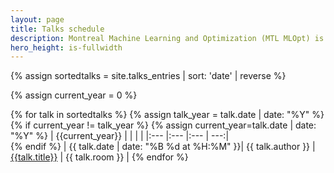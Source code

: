 ```yaml
---
layout: page
title: Talks schedule
description: Montreal Machine Learning and Optimization (MTL MLOpt) is a group of researchers living and working in Montréal.
hero_height: is-fullwidth
---
```



{% assign sortedtalks = site.talks_entries | sort: 'date' | reverse %}

{%  assign current_year = 0  %}

{% for talk in sortedtalks %} {% assign talk_year = talk.date | date: "%Y" %} {% if current_year != talk_year %}  {% assign current_year=talk.date | date: "%Y" %} 
| {{current_year}} | | | | 
|:--- |:--- |:--- | ---:|  
{% endif %} | {{ talk.date | date: "%B %d at %H:%M" }}| {{ talk.author }} | [{{talk.title}}]({{site.baseurl}}{{talk.url}})  |  {{ talk.room }}  | 
{% endfor %}




